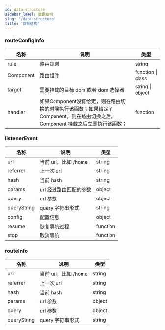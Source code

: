 ```yaml
---
id: data-structure
sidebar_label: 数据结构
slug: '/data-structure'
title: '数据结构'
---
```


### routeConfigInfo

| 名称      | 说明                                                         | 类型              |
| --------- | ------------------------------------------------------------ | ----------------- |
| rule      | 路由规则                                                     | string            |
| Component | 路由组件                                                     | function \| class |
| target    | 需要挂载的目标 dom 或者 dom 选择器                           | string \| object  |
| handler   | 如果Component没有给定，则在路由切换的时候执行该函数；如果给定了Component，则在路由切换之后，Component 挂载之后立即执行该函数； | function          |

### listenerEvent

| 名称        | 说明                 | 类型     |
| ----------- | -------------------- | -------- |
| url         | 当前 url，比如 /home | string   |
| referrer    | 上一次 url           | string   |
| hash        | 当前 hash            | string   |
| params      | url 经过路由匹配的参数 | object   |
| query       | url 参数             | object   |
| queryString | query 字符串形式     | string   |
| config      | 配置信息             | object   |
| resume      | 恢复导航过程         | function |
| stop        | 取消导航             | function |

### routeInfo

| 名称        | 说明                 | 类型   |
| ----------- | -------------------- | ------ |
| url         | 当前 url，比如 /home | string |
| referrer    | 上一次 url           | string |
| hash        | 当前 hash            | string |
| params      | url 参数             | object |
| query       | url 参数             | object |
| queryString | query 字符串形式     | string |

